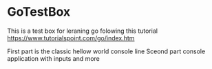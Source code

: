# GoTestBox
This is a test box for leraning go folowing this tutorial
https://www.tutorialspoint.com/go/index.htm

First part is the classic hellow world console line 
Sceond part console application with inputs and more  